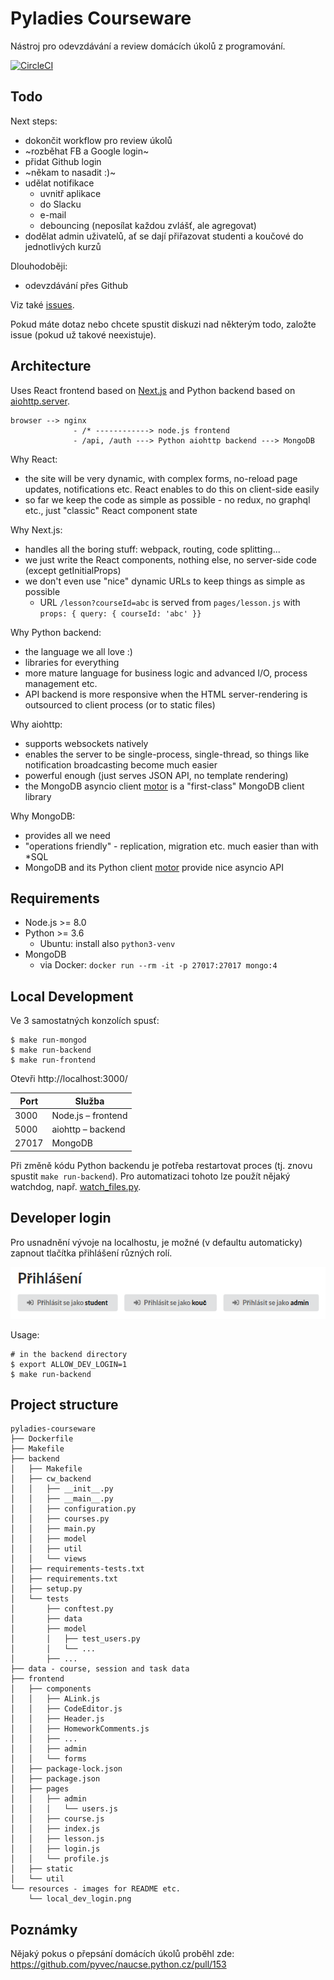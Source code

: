 Pyladies Courseware
===================

Nástroj pro odevzdávání a review domácích úkolů z programování.

[![CircleCI](https://circleci.com/gh/messa/pyladies-courseware.svg?style=svg&circle-token=d5dc8be048ef0289f18f729db33f21118c0a5656)](https://circleci.com/gh/messa/pyladies-courseware)


Todo
----

Next steps:

- dokončit workflow pro review úkolů
- ~rozběhat FB a Google login~
- přidat Github login
- ~někam to nasadit :)~
- udělat notifikace
  - uvnitř aplikace
  - do Slacku
  - e-mail
  - debouncing (neposílat každou zvlášť, ale agregovat)
- dodělat admin uživatelů, ať se dají přiřazovat studenti a koučové do jednotlivých kurzů

Dlouhodoběji:

- odevzdávání přes Github

Viz také [issues](https://github.com/messa/pyladies-courseware/issues).

Pokud máte dotaz nebo chcete spustit diskuzi nad některým todo, založte issue (pokud už takové neexistuje).


Architecture
------------

Uses React frontend based on [Next.js](https://github.com/zeit/next.js/) and Python backend based on [aiohttp.server](https://aiohttp.readthedocs.io/en/stable/).

```
browser --> nginx
              - /* ------------> node.js frontend
              - /api, /auth ---> Python aiohttp backend ---> MongoDB  
```

Why React:

- the site will be very dynamic, with complex forms, no-reload page updates, notifications etc. React enables to do this on client-side easily
- so far we keep the code as simple as possible - no redux, no graphql etc., just "classic" React component state

Why Next.js:

- handles all the boring stuff: webpack, routing, code splitting...
- we just write the React components, nothing else, no server-side code (except getInitialProps)
- we don't even use "nice" dynamic URLs to keep things as simple as possible
  - URL `/lesson?courseId=abc` is served from `pages/lesson.js` with `props: { query: { courseId: 'abc' }}`

Why Python backend:

- the language we all love :)
- libraries for everything
- more mature language for business logic and advanced I/O, process management etc.
- API backend is more responsive when the HTML server-rendering is outsourced to client process (or to static files)

Why aiohttp:

- supports websockets natively
- enables the server to be single-process, single-thread, so things like notification broadcasting become much easier
- powerful enough (just serves JSON API, no template rendering)
- the MongoDB asyncio client [motor](https://github.com/mongodb/motor) is a "first-class" MongoDB client library

Why MongoDB:

- provides all we need
- "operations friendly" - replication, migration etc. much easier than with *SQL
- MongoDB and its Python client [motor](https://github.com/mongodb/motor) provide nice asyncio API


Requirements
------------

- Node.js >= 8.0
- Python >= 3.6
  - Ubuntu: install also `python3-venv`
- MongoDB
  - via Docker: `docker run --rm -it -p 27017:27017 mongo:4`


Local Development
-----------------

Ve 3 samostatných konzolích spusť:

```shell
$ make run-mongod
$ make run-backend
$ make run-frontend
```

Otevři http://localhost:3000/

| Port  | Služba
|-------|-------
| 3000  | Node.js – frontend
| 5000  | aiohttp – backend
| 27017 | MongoDB

Při změně kódu Python backendu je potřeba restartovat proces (tj. znovu spustit `make run-backend`).
Pro automatizaci tohoto lze použít nějaký watchdog, např. [watch_files.py](https://github.com/messa/tools/blob/master/watch_files.py).


Developer login
---------------

Pro usnadnění vývoje na localhostu, je možné (v defaultu automaticky) zapnout tlačítka přihlášení různých rolí.

![local dev login](resources/local_dev_login.png "Tlačítka rychlého přihlášení")

Usage:

```shell
# in the backend directory
$ export ALLOW_DEV_LOGIN=1
$ make run-backend
```


Project structure
-----------------

```
pyladies-courseware
├── Dockerfile
├── Makefile
├── backend
│   ├── Makefile
│   ├── cw_backend
│   │   ├── __init__.py
│   │   ├── __main__.py
│   │   ├── configuration.py
│   │   ├── courses.py
│   │   ├── main.py
│   │   ├── model
│   │   ├── util
│   │   └── views
│   ├── requirements-tests.txt
│   ├── requirements.txt
│   ├── setup.py
│   └── tests
│       ├── conftest.py
│       ├── data
│       ├── model
│       │   ├── test_users.py
│       │   └── ...
│       ├── ...
├── data - course, session and task data
├── frontend
│   ├── components
│   │   ├── ALink.js
│   │   ├── CodeEditor.js
│   │   ├── Header.js
│   │   ├── HomeworkComments.js
│   │   ├── ...
│   │   ├── admin
│   │   └── forms
│   ├── package-lock.json
│   ├── package.json
│   ├── pages
│   │   ├── admin
│   │   │   └── users.js
│   │   ├── course.js
│   │   ├── index.js
│   │   ├── lesson.js
│   │   ├── login.js
│   │   └── profile.js
│   ├── static
│   └── util
└── resources - images for README etc.
    └── local_dev_login.png
```


Poznámky
--------

Nějaký pokus o přepsání domácích úkolů proběhl zde: https://github.com/pyvec/naucse.python.cz/pull/153
